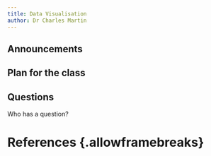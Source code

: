 ```yaml
---
title: Data Visualisation
author: Dr Charles Martin
---
```


## Announcements

## Plan for the class

## Questions

Who has a question?

# References {.allowframebreaks}

